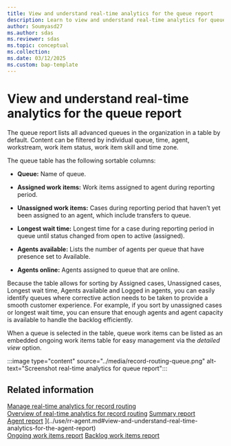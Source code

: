 ```yaml
---
title: View and understand real-time analytics for the queue report
description: Learn to view and understand real-time analytics for queue reports. Improve your data insights and decision-making.
author: Soumyasd27
ms.author: sdas
ms.reviewer: sdas
ms.topic: conceptual
ms.collection:
ms.date: 03/12/2025
ms.custom: bap-template
---
```


# View and understand real-time analytics for the queue report

The queue report lists all advanced queues in the organization in a
table by default. Content can be filtered by individual queue, time,
agent, workstream, work item status, work item skill and time zone. 

The queue table has the following sortable columns: 

- **Queue:** Name of queue. 

- **Assigned work items:** Work items assigned to agent during reporting
  period. 

- **Unassigned work items:** Cases during reporting period that haven’t
  yet been assigned to an agent, which include transfers to queue. 

- **Longest wait time:** Longest time for a case during reporting period
  in queue until status changed from open to active (assigned). 

- **Agents available:** Lists the number of agents per queue that have
  presence set to Available. 

- **Agents online:** Agents assigned to queue that are online. 

Because the table allows for sorting by Assigned cases, Unassigned
cases, Longest wait time, Agents available and Logged in agents, you can
easily identify queues where corrective action needs to be taken to
provide a smooth customer experience. For example, if you sort by
unassigned cases or longest wait time, you can ensure that enough agents
and agent capacity is available to handle the backlog efficiently. 

When a queue is selected in the table, queue work items can be listed as
an embedded ongoing work items table for easy management via the
*detailed view* option.

:::image type="content" source="../media/record-routing-queue.png" alt-text="Screenshot real-time analytics for queue report":::

## Related information

[Manage real-time analytics for record routing](../administer/enable-record-routing.md#manage-real-time-analytics-for-record-routing)  
[Overview of real-time analytics for record routing](rr-overview.md#overview-of-real-time-analytics-for-record-routing)
[Summary report](../use/rr-summary.md#view-and-understand-real-time-analytics-for-the-summary-report)  
[Agent report](rr-agent.md#view-and-understand-real-time-analytics-for-the-agent-report) ](../use/rr-agent.md#view-and-understand-real-time-analytics-for-the-agent-report)  
[Ongoing work items report](rr-ongoingworkitems.md#view-and-understand-real-time-analytics-for-the-ongoing-work-items-report)
[Backlog work items report](../use/rr-backlogitems.md#view-and-understand-real-time-analytics-for-the-backlog-work-items-report) 